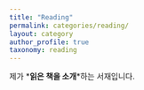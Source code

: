 ```yaml
---
title: "Reading"
permalink: categories/reading/
layout: category
author_profile: true
taxonomy: reading
---
```


제가 *__읽은 책을 소개__*하는 서재입니다.  

